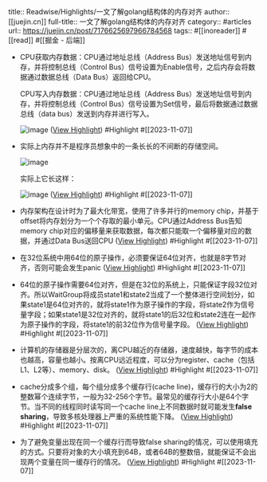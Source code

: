 title:: Readwise/Highlights/一文了解golang结构体的内存对齐
author:: [[juejin.cn]]
full-title:: 一文了解golang结构体的内存对齐
category:: #articles
url:: https://juejin.cn/post/7176625697966784568
tags:: #[[inoreader]] #[[read]] #[[掘金 - 后端]]
- CPU获取内存数据：CPU通过地址总线（Address Bus）发送地址信号到内存，并将控制总线（Control Bus）信号设置为Enable信号，之后内存会将数据通过数据总线（Data Bus）返回给CPU。
  
  CPU写入内存数据：CPU通过地址总线（Address Bus）发送地址信号到内存，并将控制总线（Control Bus）信号设置为Set信号，最后将数据通过数据总线（data bus）发送到内存并进行写入。
  
  ![image](http://p6-juejin.byteimg.com/tos-cn-i-k3u1fbpfcp/099ff17d20ce46bcb9827e42c3255449~tplv-k3u1fbpfcp-zoom-in-crop-mark:1512:0:0:0.awebp?) ([View Highlight](https://read.readwise.io/read/01hekssv9mgpsyfaajf6wxxw7q)) #Highlight #[[2023-11-07]]
- 实际上内存并不是程序员想象中的一条长长的不间断的存储空间。
  
  ![image](http://p6-juejin.byteimg.com/tos-cn-i-k3u1fbpfcp/0f73faef06b54b71875b083f66b1c278~tplv-k3u1fbpfcp-zoom-in-crop-mark:1512:0:0:0.awebp?)
  
  实际上它长这样：
  
  ![image](http://p1-juejin.byteimg.com/tos-cn-i-k3u1fbpfcp/f21e6c9d59aa47daae684691820adc1c~tplv-k3u1fbpfcp-zoom-in-crop-mark:1512:0:0:0.awebp?) ([View Highlight](https://read.readwise.io/read/01hekst7q1ymve00t9b2ew0ez4)) #Highlight #[[2023-11-07]]
- 内存架构在设计时为了最大化带宽，使用了许多并行的memory chip，并基于offset将内存划分为一个个存取的最小单元。CPU通过Address Bus告知memory chip对应的偏移量来获取数据，每次都只能取一个偏移量对应的数据，并通过Data Bus送回CPU ([View Highlight](https://read.readwise.io/read/01hekstpn2zmqyywny84814kcy)) #Highlight #[[2023-11-07]]
- 在32位系统中用64位的原子操作，必须要保证64位对齐，也就是8字节对齐，否则可能会发生panic ([View Highlight](https://read.readwise.io/read/01hekt3dyw30cfaj9890f3xv6t)) #Highlight #[[2023-11-07]]
- 64位的原子操作需要64位对齐，但是在32位的系统上，只能保证字段32位对齐。所以WaitGroup将成员state1和state2当成了一个整体进行空间划分，如果state1是64位对齐的，就将state1作为原子操作的字段，将state2作为信号量字段；如果state1是32位对齐的，就将state1的后32位和state2连在一起作为原子操作的字段，将state1的前32位作为信号量字段。 ([View Highlight](https://read.readwise.io/read/01hekt3wvaqzvyg9skm63ec3xy)) #Highlight #[[2023-11-07]]
- 计算机的存储器是分层次的，离CPU越近的存储器，速度越快，每字节的成本也越高，容量也越小。按离CPU远近程度，可以分为register、cache（包括L1、L2等）、memory、disk。 ([View Highlight](https://read.readwise.io/read/01hekt483znvxmfaqcemg0ty56)) #Highlight #[[2023-11-07]]
- cache分成多个组，每个组分成多个缓存行(cache line)，缓存行的大小为2的整数幂个连续字节，一般为32-256个字节。最常见的缓存行大小是64个字节。当不同的线程同时读写同一个cache line上不同数据时就可能发生**false sharing**，导致多核处理器上严重的系统性能下降。 ([View Highlight](https://read.readwise.io/read/01hekt4gzbys913gra55nvam4c)) #Highlight #[[2023-11-07]]
- 为了避免变量出现在同一个缓存行而导致false sharing的情况，可以使用填充的方式。只要将对象的大小填充到64B，或者64B的整数倍，就能保证不会出现两个变量在同一缓存行的情况。 ([View Highlight](https://read.readwise.io/read/01hekt4jx2n8qt4x7wq80sk814)) #Highlight #[[2023-11-07]]